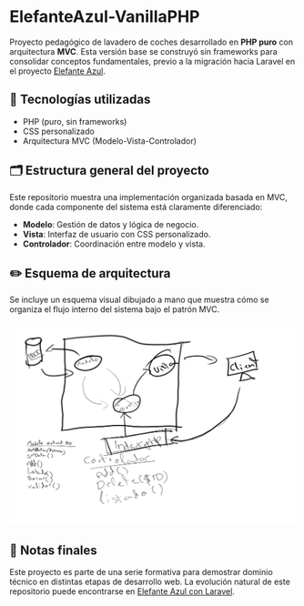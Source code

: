 # ElefanteAzul-VanillaPHP

Proyecto pedagógico de lavadero de coches desarrollado en **PHP puro** con arquitectura **MVC**. Esta versión base se construyó sin frameworks para consolidar conceptos fundamentales, previo a la migración hacia Laravel en el proyecto [Elefante Azul](https://github.com/JoseLoder/ElefanteAzul).

## 🧰 Tecnologías utilizadas
- PHP (puro, sin frameworks)
- CSS personalizado
- Arquitectura MVC (Modelo-Vista-Controlador)

## 🗂 Estructura general del proyecto
Este repositorio muestra una implementación organizada basada en MVC, donde cada componente del sistema está claramente diferenciado:
- **Modelo**: Gestión de datos y lógica de negocio.
- **Vista**: Interfaz de usuario con CSS personalizado.
- **Controlador**: Coordinación entre modelo y vista.

## ✏️ Esquema de arquitectura
Se incluye un esquema visual dibujado a mano que muestra cómo se organiza el flujo interno del sistema bajo el patrón MVC.

![Esquema MVC](esquema-mvc.png)

## 📘 Notas finales
Este proyecto es parte de una serie formativa para demostrar dominio técnico en distintas etapas de desarrollo web. La evolución natural de este repositorio puede encontrarse en [Elefante Azul con Laravel](https://github.com/JoseLoder/ElefanteAzul).
